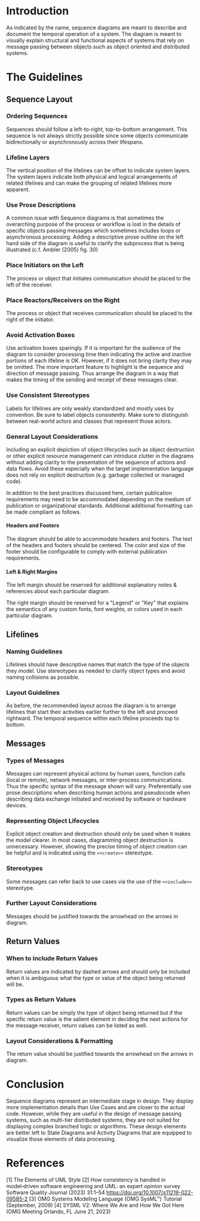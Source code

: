 # Introduction
As indicated by the name, sequence diagrams are meant to describe and document the temporal operation of a system. The diagram is meant to visually explain structural and functional aspects of systems that rely on message passing between objects  such as object oriented and distributed systems.
# The Guidelines
## Sequence Layout
### Ordering Sequences
Sequences should follow a left-to-right, top-to-bottom arrangement. This sequence is not always strictly possible since some objects communicate bidirectionally or asynchronously across their lifespans.
### Lifeline Layers
The vertical position of the lifelines can be offset to indicate system layers. The system layers indicate both physical and logical arrangements of related lifelines and can make the grouping of related lifelines more apparent.
### Use Prose Descriptions
A common issue with Sequence diagrams is that sometimes the overarching purpose of the process or workflow is lost in the details of specific objects passing messages which sometimes includes loops or asynchronous processing. Adding a descriptive prose outline on the left hand side of the diagram is useful to clarify the subprocess that is being illustrated (c.f. Ambler (2005) fig. 30)
### Place Initiators on the Left
The process or object that initiates communication should be placed to the left of the receiver.
### Place Reactors/Receivers on the Right
The process or object that receives communication should be placed to the right of the initiator.
### Avoid Activation Boxes
Use activation boxes sparingly. If it is important for the audience of the diagram to consider processing time then indicating the active and inactive portions of each lifeline is OK. However, if it does not bring clarity they may be omitted. The more important feature to highlight is the sequence and direction of message passing. Thus arrange the diagram in a way that makes the timing of  the sending and receipt of these messages clear.
### Use Consistent Stereotypes
 Labels for lifelines are only weakly standardized and mostly uses by convention. Be sure to label objects consistently. Make sure to distinguish between real-world actors and classes that represent those actors.
### General Layout Considerations
Including an explicit depiction of object lifecycles such as object destruction or other explicit resource management can introduce clutter in the diagrams without adding clarity to the presentation of the sequence of actions and data flows. Avoid these especially when the target implementation language does not rely on explicit destruction (e.g. garbage collected or managed code).

In addition to the best practices discussed here, certain publication requirements may need to be accommodated depending on the medium of publication or organizational standards. Additional additional formatting can be made compliant as follows.
#### Headers and Footers
The diagram should be able to accommodate headers and footers.  The text of the headers and footers should be centered. The color and size of the footer should be configurable to comply with external publication requirements.
#### Left & Right Margins
The left margin should be reserved for additional explanatory notes & references about each particular diagram.

The right margin should be reserved for a "Legend" or "Key" that explains the semantics of any custom fonts, font weights, or colors used in each particular diagram. 

## Lifelines

### Naming Guidelines
Lifelines should have descriptive names that match the type of the objects they model. Use stereotypes as needed to clarify object types and avoid naming collisions as possible.
### Layout Guidelines
As before, the recommended layout across the diagram is to arrange lifelines that start their activities earlier further to the left and proceed rightward. The temporal sequence within each lifeline proceeds top to bottom.
## Messages

### Types of Messages
Messages can represent physical actions by human users, function calls (local or remote), network messages, or inter-process communications. Thus the specific syntax of the message shown will vary.  Preferentially use prose descriptions when describing human actions and pseudocode when describing data exchange initiated and received by software or hardware devices.
### Representing Object Lifecycles
Explicit object creation and destruction should only be used when it makes the model clearer. In most cases, diagramming object destruction is unnecessary. However, showing the precise timing of object creation can be helpful and is indicated using the `<<create>>` stereotype.
### Stereotypes
Some messages can refer back to use cases via the use of the `<<include>>` stereotype.
### Further Layout Considerations
Messages should be justified towards the arrowhead on the arrows in diagram.

## Return Values

### When to include Return Values
Return values are indicated by dashed arrows and should only be included when it is ambiguous what the type or value of the object being returned will be. 
### Types as Return Values
Return values can be simply the type of object being returned but if the specific return value is the salient element in deciding the next actions for the message receiver, return values can be listed as well.
### Layout Considerations & Formatting
The return value should be justified towards the arrowhead on the arrows in diagram.
# Conclusion

Sequence diagrams represent an intermediate stage in design. They display more implementation details than Use Cases and are closer to the actual code. However, while they are useful in the design of message passing systems, such as multi-tier distributed systems, they are not suited for displaying complex branched logic or algorithms. These design elements are better left to State Diagrams and Activity Diagrams that are equipped to visualize those elements of data processing. 

# References
\[1] The Elements of UML Style
\[2] How consistency is handled in model‑driven software engineering and UML: an expert opinion survey Software Quality Journal (2023) 31:1–54 https://doi.org/10.1007/s11219-022-09585-2
\[3] OMG Systems Modeling Language (OMG SysML™) Tutorial (September, 2009)
\[4] SYSML V2: Where We Are and How We Got Here (OMG Meeting Orlando, FL June 21, 2023)